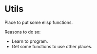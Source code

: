 # Utils

Place to put some elisp functions.

Reasons to do so:
- Learn to program.
- Get some functions to use other places.
